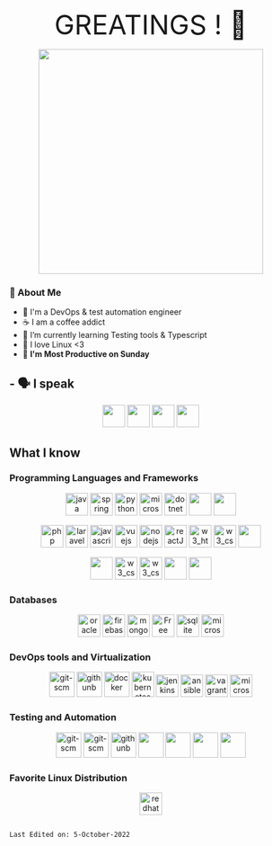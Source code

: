 <p align="center">
<font size="10">GREATINGS ! 👋</font>
</p>
<p align="center">
<img src="https://pa1.narvii.com/6206/15aaf2df57c83f50aec9f2a58d495c7927e8d256_hq.gif"  width="400" height="400"/>
</p>

### 🤵 About Me

- 🏫 I'm a DevOps & test automation engineer
- ☕ I am a coffee addict
- 🌱 I’m currently learning Testing tools & Typescript
- 🤖 I love Linux <3
- 📅 **I'm Most Productive on Sunday**

## - 🗣️ I speak

</p>

<p align="center">
<img src="https://emojipedia-us.s3.dualstack.us-west-1.amazonaws.com/thumbs/72/joypixels/291/flag-albania_1f1e6-1f1f1.png"  width="40" height="40"/>
<img src="https://emojipedia-us.s3.dualstack.us-west-1.amazonaws.com/thumbs/72/joypixels/291/flag-clipperton-island_1f1e8-1f1f5.png"  width="40" height="40"/>
<img src="https://emojipedia-us.s3.dualstack.us-west-1.amazonaws.com/thumbs/72/joypixels/291/flag-italy_1f1ee-1f1f9.png"  width="40" height="40"/>
<img src="https://emojipedia-us.s3.dualstack.us-west-1.amazonaws.com/thumbs/72/joypixels/291/flag-united-states_1f1fa-1f1f8.png"  width="40" height="40"/>

</p>

## What I know

### Programming Languages and Frameworks

<p align="center">
<img src="https://www.vectorlogo.zone/logos/java/java-icon.svg" alt="java" width="40" height="40"/>
<img src="https://www.vectorlogo.zone/logos/springio/springio-icon.svg" alt="spring" width="40" height="40"/>
<img src="https://www.vectorlogo.zone/logos/python/python-icon.svg" alt="python" width="40" height="40"/>
<img src="https://www.vectorlogo.zone/logos/microsoft_vb/microsoft_vb-icon.svg" alt="microsoft_vb" width="40" height="40"/>
<img src="https://www.vectorlogo.zone/logos/dotnet/dotnet-icon.svg" alt="dotnet" width="40" height="40"/>
<img src="https://seeklogo.com/images/C/c-logo-43CE78FF9C-seeklogo.com.png"  width="40" height="40"/>
<img src="https://cdn.worldvectorlogo.com/logos/c--4.svg"  width="40" height="40"/>

</p>
<p align="center">
<img src="https://www.vectorlogo.zone/logos/php/php-icon.svg" alt="php" width="40" height="40"/>
<img src="https://www.vectorlogo.zone/logos/laravel/laravel-icon.svg" alt="laravel" width="40" height="40"/>
<img src="https://www.vectorlogo.zone/logos/javascript/javascript-icon.svg" alt="javascript" width="40" height="40"/>
<img src="https://www.vectorlogo.zone/logos/vuejs/vuejs-icon.svg" alt="vuejs" width="40" height="40"/>
<img src="https://www.vectorlogo.zone/logos/nodejs/nodejs-icon.svg" alt="nodejs" width="40" height="40"/>
<img src="https://www.vectorlogo.zone/logos/reactjs/reactjs-icon.svg" alt="reactJS" width="40" height="40"/>
<img src="https://www.vectorlogo.zone/logos/w3_html5/w3_html5-icon.svg" alt="w3_html5" width="40" height="40"/>
<img src="https://www.vectorlogo.zone/logos/w3_css/w3_css-icon.svg" alt="w3_css" width="40" height="40"/>
<img src="https://www.vectorlogo.zone/logos/angular/angular-icon.svg"  width="40" height="40"/>
</p>
<p align="center">
<img src="https://www.vectorlogo.zone/logos/dartlang/dartlang-icon.svg" width="40" height="40"/>
<img src="https://www.vectorlogo.zone/logos/flutterio/flutterio-icon.svg" alt="w3_css" width="40" height="40"/>
<img src="https://pbs.twimg.com/profile_images/1327348581372575744/6M3Ll1hq_400x400.jpg" alt="w3_css" width="40" height="40"/>
<img src="https://seeklogo.com/images/M/Mips-logo-2E08F51D41-seeklogo.com.gif"  width="40" height="40"/>
<img src="https://www.vectorlogo.zone/logos/js_webpack/js_webpack-icon.svg"  width="40" height="40"/>
</p>

### Databases

<p align="center">
<img src="https://www.vectorlogo.zone/logos/oracle/oracle-icon.svg" alt="oracle" width="40" height="40"/>
<img src="https://www.vectorlogo.zone/logos/firebase/firebase-icon.svg" alt="firebase" width="40" height="40"/>
<img src="https://www.vectorlogo.zone/logos/mongodb/mongodb-icon.svg" alt="mongodb" width="40" height="40"/>
<a href="https://www.freeiconspng.com/img/11352" title="Image from freeiconspng.com"><img src="https://www.freeiconspng.com/uploads/sql-server-icon-png-8.png" width="40" alt="Free High quality Sql Server Icon" /></a>
<img src="https://www.vectorlogo.zone/logos/sqlite/sqlite-icon.svg" alt="sqlite" width="40" height="40"/>
<img src="https://www.vectorlogo.zone/logos/postgresql/postgresql-icon.svg" alt="microsoft_azure" width="40" height="40"/>
</p>

### DevOps tools and Virtualization

<p align="center">
<img src="https://www.vectorlogo.zone/logos/git-scm/git-scm-icon.svg" alt="git-scm" width="45" height="45"/>
<img src="https://www.vectorlogo.zone/logos/github/github-icon.svg" alt="githunb" width="45" height="45"/>
<img src="https://www.vectorlogo.zone/logos/docker/docker-icon.svg" alt="docker" width="45" height="45"/>
<img src="https://www.vectorlogo.zone/logos/kubernetes/kubernetes-icon.svg" alt="kubernetes" width="40" height="45"/>
<img src="https://www.vectorlogo.zone/logos/jenkins/jenkins-icon.svg" alt="jenkins" width="40" height="40"/>
<img src="https://www.vectorlogo.zone/logos/ansible/ansible-icon.svg" alt="ansible" width="40" height="40"/>
<img src="https://www.vectorlogo.zone/logos/vagrantup/vagrantup-icon.svg" alt="vagrant" width="40" height="40"/>
<img src="https://www.vectorlogo.zone/logos/microsoft_azure/microsoft_azure-icon.svg" alt="microsoft_azure" width="40" height="40"/>
</p>

### Testing and Automation

<p align="center">
<img src="https://raw.githubusercontent.com/actions/starter-workflows/51e3d515e95876eed0c47cd971e48fcf16c6705a/icons/powershell.svg" alt="git-scm" width="45" height="45"/>
<img src="https://seeklogo.com/images/S/selenium-logo-A1B53CEFB0-seeklogo.com.png" alt="git-scm" width="45" height="45"/>
<img src="https://logodix.com/logo/1978239.png" alt="githunb" width="45" height="45"/>
<img src="https://selectorshub.com/wp-content/uploads/2020/07/cropped-logo-512.png" width="45" height="45"/>
<img src="https://www.vectorlogo.zone/logos/jestjsio/jestjsio-icon.svg" width="45" height="45"/>
<img src="https://www.vectorlogo.zone/logos/axios/axios-icon.svg" width="45" height="45"/>
<img src="https://raw.githubusercontent.com/gilbarbara/logos/5ef424a80d3966b7a9ca6623e5c5637f93f68aed/logos/cypress-icon.svg" width="45" height="45"/>
</p>

### Favorite Linux Distribution

<p align="center">
<img src="https://www.vectorlogo.zone/logos/redhat/redhat-icon.svg" alt="redhat" width="40" height="40"/>
</p>

```

Last Edited on: 5-October-2022
